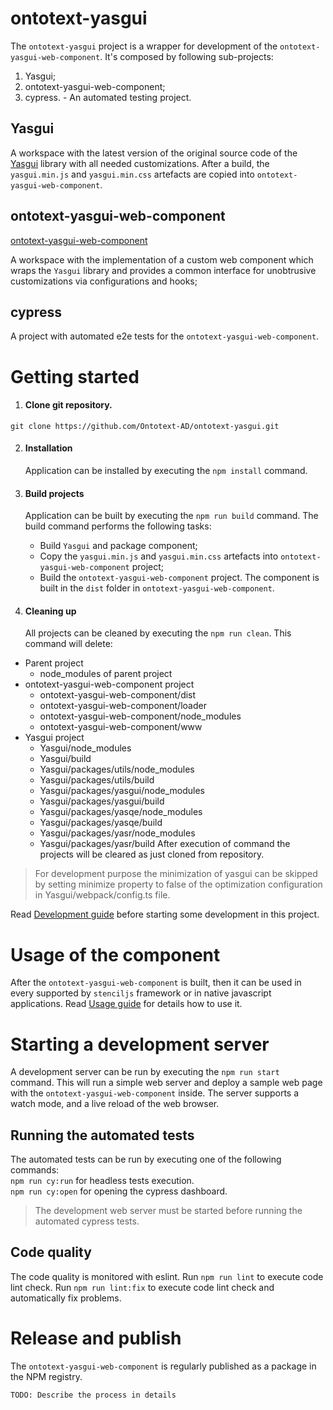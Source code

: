# ontotext-yasgui

The `ontotext-yasgui` project is a wrapper for development of the `ontotext-yasgui-web-component`. 
It's composed by following sub-projects:
1. Yasgui;
2. ontotext-yasgui-web-component;
3. cypress. - An automated testing project.

## Yasgui
A workspace with the latest version of the original source code of the 
[Yasgui](https://github.com/TriplyDB/Yasgui) library with all needed customizations.
After a build, the `yasgui.min.js` and `yasgui.min.css` artefacts are copied into 
`ontotext-yasgui-web-component`.

## ontotext-yasgui-web-component
[ontotext-yasgui-web-component](ontotext-yasgui-web-component/README.md)

A workspace with the implementation of a custom web component which wraps the `Yasgui` library and 
provides a common interface for unobtrusive customizations via configurations and hooks;

## cypress

A project with automated e2e tests for the `ontotext-yasgui-web-component`.

# Getting started

1. #### Clone git repository.
```
git clone https://github.com/Ontotext-AD/ontotext-yasgui.git
```

2. #### Installation<br/>
   Application can be installed by executing the ``` npm install ``` command.
   
3. #### Build projects<br/>
   Application can be built by executing the ``` npm run build ``` command. The build command 
   performs the following tasks:
    - Build `Yasgui` and package component;
    - Copy the `yasgui.min.js` and `yasgui.min.css` artefacts into `ontotext-yasgui-web-component` 
      project;
    - Build the `ontotext-yasgui-web-component` project. The component is built in the `dist` 
      folder in `ontotext-yasgui-web-component`.

4. #### Cleaning up</b>
   All projects can be cleaned by executing the ``` npm run clean ```. This command will delete:
  - Parent project
    - node_modules of parent project
  - ontotext-yasgui-web-component project
    - ontotext-yasgui-web-component/dist
    - ontotext-yasgui-web-component/loader
    - ontotext-yasgui-web-component/node_modules
    - ontotext-yasgui-web-component/www
  - Yasgui project
    - Yasgui/node_modules
    - Yasgui/build
    - Yasgui/packages/utils/node_modules
    - Yasgui/packages/utils/build
    - Yasgui/packages/yasgui/node_modules
    - Yasgui/packages/yasgui/build
    - Yasgui/packages/yasqe/node_modules
    - Yasgui/packages/yasqe/build
    - Yasgui/packages/yasr/node_modules
    - Yasgui/packages/yasr/build
After execution of command the projects will be cleared as just cloned from repository.

> For development purpose the minimization of yasgui can be skipped by setting minimize property to 
> false of the optimization configuration in Yasgui/webpack/config.ts file.

Read [Development guide](ontotext-yasgui-web-component/src/docs/development-guide.md) before 
starting some development in this project.

# Usage of the component
After the `ontotext-yasgui-web-component` is built, then it can be used in every supported by 
`stenciljs` framework or in native javascript applications. Read 
[Usage guide](ontotext-yasgui-web-component/README.md) for details how to use it.

# Starting a development server
A development server can be run by executing the ``` npm run start ``` command. This will run a
simple web server and deploy a sample web page with the `ontotext-yasgui-web-component` inside. 
The server supports a watch mode, and a live reload of the web browser.

## Running the automated tests
The automated tests can be run by executing one of the following commands: <br/>
`npm run cy:run` for headless tests execution. <br/>
`npm run cy:open` for opening the cypress dashboard. <br/>

> The development web server must be started before running the automated cypress tests.

## Code quality
The code quality is monitored with eslint. Run `npm run lint` to execute code lint check.
Run `npm run lint:fix` to execute code lint check and automatically fix problems.

# Release and publish
The `ontotext-yasgui-web-component` is regularly published as a package in the NPM registry.

```TODO: Describe the process in details``` 
